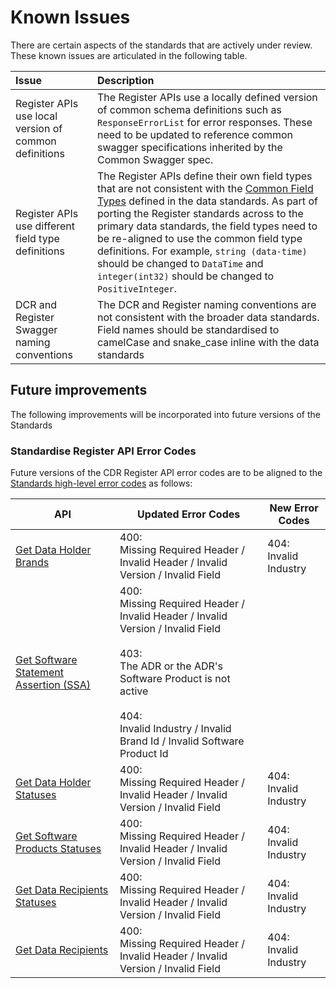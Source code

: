 # Known Issues

There are certain aspects of the standards that are actively under review. These known issues are articulated in the following table.



Issue | Description
:---- | :----------
Register APIs use local version of common definitions | The Register APIs use a locally defined version of common schema definitions such as `ResponseErrorList` for error responses. These need to be updated to reference common swagger specifications inherited by the Common Swagger spec.
Register APIs use different field type definitions | The Register APIs define their own field types that are not consistent with the [Common Field Types](#common-field-types) defined in the data standards. As part of porting the Register standards across to the primary data standards, the field types need to be re-aligned to use the common field type definitions. For example, `string (data-time)` should be changed to `DataTime` and `integer(int32)` should be changed to `PositiveInteger`.
DCR and Register Swagger naming conventions | The DCR and Register naming conventions are not consistent with the broader data standards. Field names should be standardised to camelCase and snake_case inline with the data standards


## Future improvements


The following improvements will be incorporated into future versions of the Standards

### Standardise Register API Error Codes

Future versions of the CDR Register API error codes are to be aligned to the [Standards high-level error codes](#error-codes) as follows:

API | Updated Error Codes | New Error Codes
-- | -- | --
[Get Data Holder Brands](#get-data-holder-brands) | 400: <br />Missing Required Header / Invalid Header / Invalid Version / Invalid Field | 404: <br />Invalid Industry
[Get Software Statement Assertion (SSA)](#get-software-statement-assertion-ssa) | 400: <br />Missing Required Header / Invalid Header / Invalid Version / Invalid Field <br /><br />403: <br />The ADR or the ADR's Software Product is not active <br /><br />404: <br />Invalid Industry / Invalid Brand Id / Invalid Software Product Id |
[Get Data Holder Statuses](#get-data-holder-statuses) | 400: <br />Missing Required Header / Invalid Header / Invalid Version / Invalid Field | 404: <br />Invalid Industry
[Get Software Products Statuses](#get-software-products-statuses) | 400: <br />Missing Required Header / Invalid Header / Invalid Version / Invalid Field | 404: <br />Invalid Industry
[Get Data Recipients Statuses](#get-data-recipients-statuses) | 400: <br />Missing Required Header / Invalid Header / Invalid Version / Invalid Field | 404: <br />Invalid Industry
[Get Data Recipients](#get-data-recipients) | 400: <br />Missing Required Header / Invalid Header / Invalid Version / Invalid Field | 404: <br />Invalid Industry
